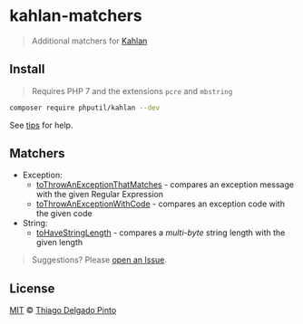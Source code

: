 # kahlan-matchers

> Additional matchers for [Kahlan](https://kahlan.github.io/)

## Install

> Requires PHP 7 and the extensions `pcre` and `mbstring`

```bash
composer require phputil/kahlan --dev
```

See [tips](tips.md) for help.


## Matchers

- Exception:
  - [toThrowAnExceptionThatMatches](spec/ToThrowAnExceptionThatMatches.spec.php) - compares an exception message with the given Regular Expression
  - [toThrowAnExceptionWithCode](spec/ToThrowAnExceptionWithCode.spec.php) - compares an exception code with the given code
- String:
  - [toHaveStringLength](spec/ToHaveStringLength.spec.php) - compares a _multi-byte_ string length with the given length

> Suggestions? Please [open an Issue](https://github.com/thiagodp/kahlan-matchers/issues).

## License

[MIT](LICENSE) © [Thiago Delgado Pinto](https://github.com/thiagodp)
